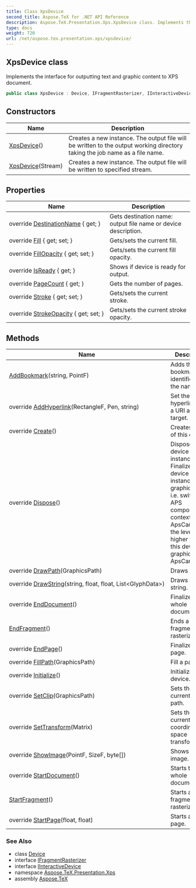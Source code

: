 ```yaml
---
title: Class XpsDevice
second_title: Aspose.TeX for .NET API Reference
description: Aspose.TeX.Presentation.Xps.XpsDevice class. Implements the interface for outputting text and graphic content to XPS document
type: docs
weight: 720
url: /net/aspose.tex.presentation.xps/xpsdevice/
---
```

## XpsDevice class

Implements the interface for outputting text and graphic content to XPS document.

```csharp
public class XpsDevice : Device, IFragmentRasterizer, IInteractiveDevice
```

## Constructors

| Name | Description |
| --- | --- |
| [XpsDevice](xpsdevice/#constructor)() | Creates a new instance. The output file will be written to the output working directory taking the job name as a file name. |
| [XpsDevice](xpsdevice/#constructor_1)(Stream) | Creates a new instance. The output file will be written to specified stream. |

## Properties

| Name | Description |
| --- | --- |
| override [DestinationName](../../aspose.tex.presentation.xps/xpsdevice/destinationname/) { get; } | Gets destination name: output file name or device description. |
| override [Fill](../../aspose.tex.presentation.xps/xpsdevice/fill/) { get; set; } | Gets/sets the current fill. |
| override [FillOpacity](../../aspose.tex.presentation.xps/xpsdevice/fillopacity/) { get; set; } | Gets/sets the current fill opacity. |
| override [IsReady](../../aspose.tex.presentation.xps/xpsdevice/isready/) { get; } | Shows if device is ready for output. |
| override [PageCount](../../aspose.tex.presentation.xps/xpsdevice/pagecount/) { get; } | Gets the number of pages. |
| override [Stroke](../../aspose.tex.presentation.xps/xpsdevice/stroke/) { get; set; } | Gets/sets the current stroke. |
| override [StrokeOpacity](../../aspose.tex.presentation.xps/xpsdevice/strokeopacity/) { get; set; } | Gets/sets the current stroke opacity. |

## Methods

| Name | Description |
| --- | --- |
| [AddBookmark](../../aspose.tex.presentation.xps/xpsdevice/addbookmark/)(string, PointF) | Adds the bookmark identified by the name. |
| override [AddHyperlink](../../aspose.tex.presentation.xps/xpsdevice/addhyperlink/)(RectangleF, Pen, string) | Set the hyperlink with a URI as its target. |
| override [Create](../../aspose.tex.presentation.xps/xpsdevice/create/)() | Creates a copy of this device. |
| override [Dispose](../../aspose.tex.presentation.xps/xpsdevice/dispose/)() | Disposes this device instance. Finalizes this device instance graphics state, i.e. switches APS composing context to the ApsCanvas of the level higher then this device's graphics state ApsCanvas. |
| override [DrawPath](../../aspose.tex.presentation.xps/xpsdevice/drawpath/)(GraphicsPath) | Draws a path. |
| override [DrawString](../../aspose.tex.presentation.xps/xpsdevice/drawstring/)(string, float, float, List&lt;GlyphData&gt;) | Draws a text string. |
| override [EndDocument](../../aspose.tex.presentation.xps/xpsdevice/enddocument/)() | Finalizes the whole document. |
| [EndFragment](../../aspose.tex.presentation.xps/xpsdevice/endfragment/)() | Ends a fragment to rasterize. |
| override [EndPage](../../aspose.tex.presentation.xps/xpsdevice/endpage/)() | Finalizes a page. |
| override [FillPath](../../aspose.tex.presentation.xps/xpsdevice/fillpath/)(GraphicsPath) | Fill a path. |
| override [Initialize](../../aspose.tex.presentation.xps/xpsdevice/initialize/)() | Initializes the device. |
| override [SetClip](../../aspose.tex.presentation.xps/xpsdevice/setclip/)(GraphicsPath) | Sets the current clip path. |
| override [SetTransform](../../aspose.tex.presentation.xps/xpsdevice/settransform/)(Matrix) | Sets the current coordinate space transformation. |
| override [ShowImage](../../aspose.tex.presentation.xps/xpsdevice/showimage/)(PointF, SizeF, byte[]) | Shows a raster image. |
| override [StartDocument](../../aspose.tex.presentation.xps/xpsdevice/startdocument/)() | Starts the whole document. |
| [StartFragment](../../aspose.tex.presentation.xps/xpsdevice/startfragment/)() | Starts a fragment to rasterize. |
| override [StartPage](../../aspose.tex.presentation.xps/xpsdevice/startpage/)(float, float) | Starts a new page. |

### See Also

* class [Device](../../aspose.tex.presentation/device/)
* interface [IFragmentRasterizer](../../aspose.tex.presentation/ifragmentrasterizer/)
* interface [IInteractiveDevice](../../aspose.tex.presentation/iinteractivedevice/)
* namespace [Aspose.TeX.Presentation.Xps](../../aspose.tex.presentation.xps/)
* assembly [Aspose.TeX](../../)


